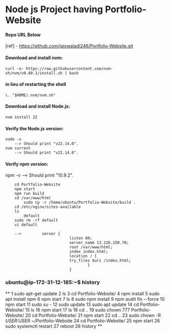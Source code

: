 # Node js Project having Portfolio-Website 

#### Repo URL Below
[ref] - https://github.com/jaiswaladi246/Portfolio-Website.git

#### Download and install nvm:
	curl -o- https://raw.githubusercontent.com/nvm-sh/nvm/v0.40.1/install.sh | bash

#### in lieu of restarting the shell
	\. "$HOME/.nvm/nvm.sh"

#### Download and install Node.js:
	nvm install 22

#### Verify the Node.js version:
	node -v 
		--> Should print "v22.14.0".
	nvm current
		--> Should print "v22.14.0".

#### Verify npm version:
npm -v 
		--> Should print "10.9.2".
		
		
		cd Portfolio-Website
		npm start
		npm run build
		cd /var/www/html
			sudo cp -r /home/ubuntu/Portfolio-Website/build .
		cd /etc/nginx/sites-available
		ls
			default
		sudo rm -rf default
		vi default
		
		-->			server {
								listen 80;
								server_name 13.126.250.70;
								root /var/www/html;
								index index.html;
								location / {
								try_files $uri /index.html;
										}
								}

### ubuntu@ip-172-31-12-185:~$ history
**
    1  sudo apt-get update
    2  ls
    3  cd Portfolio-Website/
    4  npm install
    5  sudo apt install npm
    6  npm start
    7  ls
    8  sudo npm install
    9  npm audit fix --force
   10  npm start
   11  sudo su -
   12  sudo update
   13  sudo apt update
   14  cd Portfolio-Website/
   15  ls
   16  npm start
   17  ls
   18  cd ..
   19  sudo chown 777 Portfolio-Website/
   20  cd Portfolio-Website/
   21  npm start
   22  cd ..
   23  sudo chown -R $USER:$USER ~/Portfolio-Website
   24  cd Portfolio-Website/
   25  npm start
   26  sudo systemctl restart
   27  reboot
   28  history
**


